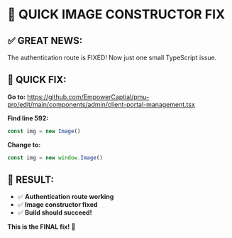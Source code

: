 # 🎯 QUICK IMAGE CONSTRUCTOR FIX

## ✅ **GREAT NEWS:**
The authentication route is FIXED! Now just one small TypeScript issue.

## 🔧 **QUICK FIX:**

**Go to:** https://github.com/EmpowerCaptial/pmu-pro/edit/main/components/admin/client-portal-management.tsx

**Find line 592:**
```typescript
const img = new Image()
```

**Change to:**
```typescript
const img = new window.Image()
```

## 🎉 **RESULT:**
- ✅ **Authentication route working**
- ✅ **Image constructor fixed**
- ✅ **Build should succeed!**

**This is the FINAL fix!** 🚀
